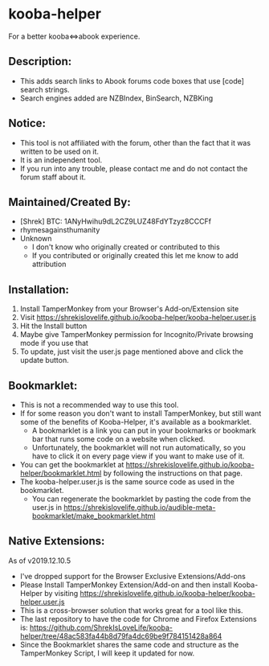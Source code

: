 
# kooba-helper
For a better kooba<=>abook experience.


## Description:
* This adds search links to Abook forums code boxes that use [code] search strings.
* Search engines added are NZBIndex, BinSearch, NZBKing


## Notice:
* This tool is not affiliated with the forum, other than the fact that it was written to be used on it. 
* It is an independent tool.
* If you run into any trouble, please contact me and do not contact the forum staff about it.



## Maintained/Created By:
* [Shrek]  BTC: 1ANyHwihu9dL2CZ9LUZ48FdYTzyz8CCCFf
* rhymesagainsthumanity
* Unknown
  * I don't know who originally created or contributed to this
  * If you contributed or originally created this let me know to add attribution



## Installation:
1. Install TamperMonkey from your Browser's Add-on/Extension site
1. Visit https://shrekislovelife.github.io/kooba-helper/kooba-helper.user.js
1. Hit the Install button
1. Maybe give TamperMonkey permission for Incognito/Private browsing mode if you use that
1. To update, just visit the user.js page mentioned above and click the update button.


## Bookmarklet:
* This is not a recommended way to use this tool.
* If for some reason you don't want to install TamperMonkey, but still want some of the benefits of Kooba-Helper, it's available as a bookmarklet.
   * A bookmarklet is a link you can put in your bookmarks or bookmark bar that runs some code on a website when clicked.
   * Unfortunately, the bookmarklet will not run automatically, so you have to click it on every page view if you want to make use of it.
* You can get the bookmarklet at https://shrekislovelife.github.io/kooba-helper/bookmarklet.html by following the instructions on that page.
* The kooba-helper.user.js is the same source code as used in the bookmarklet.
  * You can regenerate the bookmarklet by pasting the code from the user.js in  https://shrekislovelife.github.io/audible-meta-bookmarklet/make_bookmarklet.html





## Native Extensions:
As of v2019.12.10.5
* I've dropped support for the Browser Exclusive Extensions/Add-ons
* Please Install TamperMonkey Extension/Add-on and then install Kooba-Helper by visiting https://shrekislovelife.github.io/kooba-helper/kooba-helper.user.js
* This is a cross-browser solution that works great for a tool like this.
* The last repository to have the code for Chrome and Firefox Extensions is: https://github.com/ShrekIsLoveLife/kooba-helper/tree/48ac583fa44b8d79fa4dc69be9f784151428a864
* Since the Bookmarklet shares the same code and structure as the TamperMonkey Script, I will keep it updated for now.
